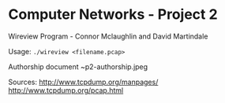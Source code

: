 # Computer Networks - Project 2

Wireview Program - Connor Mclaughlin and David Martindale

Usage: `./wireview <filename.pcap>`


Authorship document ~p2-authorship.jpeg


Sources: 
http://www.tcpdump.org/manpages/
http://www.tcpdump.org/pcap.html